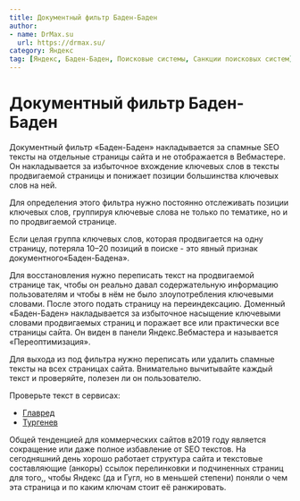 ```yaml
---
title: Документный фильтр Баден-Баден
author: 
- name: DrMax.su
  url: https://drmax.su/
category: Яндекс
tag: [Яндекс, Баден-Баден, Поисковые системы, Санкции поисковых систем]
---
```


# Документный фильтр Баден-Баден

Документный фильтр «Баден-Баден» накладывается за спамные SEO тексты на отдельные страницы сайта и не отображается в
Вебмастере. Он накладывается за избыточное вхождение ключевых слов в тексты продвигаемой страницы и понижает позиции
большинства ключевых слов на ней.

Для определения этого фильтра нужно постоянно отслеживать позиции ключевых слов, группируя ключевые слова не только по тематике, но и по продвигаемой странице.

Если целая группа ключевых слов, которая продвигается на одну страницу, потеряла 10–20 позиций в поиске - это явный признак документного«Баден-Бадена».

Для восстановления нужно переписать текст на продвигаемой странице так, чтобы он реально давал содержательную информацию пользователям и чтобы в нём не было злоупотребления ключевыми словами. После этого подать страницу на переиндексацию. Доменный «Баден-Баден» накладывается за избыточное насыщение ключевыми словами продвигаемых страниц и поражает все или практически все страницы сайта. Он виден в панели Яндекс.Вебмастера и называется «Переоптимизация».

Для выхода из под фильтра нужно переписать или удалить спамные тексты на всех страницах сайта. Внимательно вычитывайте каждый текст и проверяйте, полезен ли он пользователю.

Проверьте текст в сервисах:
* [Главред](https://glvrd.ru/)
* [Тургенев](https://turgenev.ashmanov.com/)

Общей тенденцией для коммерческих сайтов в2019 году является сокращение или даже полное избавление от SEO текстов. На сегодняшний день хорошо работает структура сайта и текстовые составляющие (анкоры) ссылок перелинковки и подчиненных страниц для того,, чтобы Яндекс (да и Гугл, но в меньшей степени) поняли о чем эта страница и по каким ключам стоит её ранжировать.
